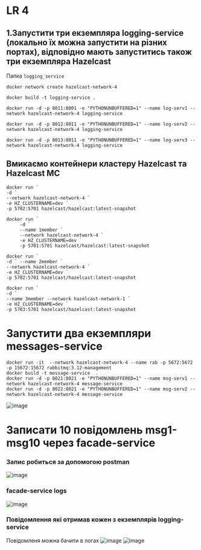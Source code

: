 # LR 4

## 1.Запустити три екземпляра logging-service (локально їх можна запустити на різних портах), відповідно мають запуститись також три екземпляра Hazelcast

Папка ```logging_service```

```
docker network create hazelcast-network-4

docker build -t logging-service .

docker run -d -p 8011:8001 -e "PYTHONUNBUFFERED=1" --name log-serv1 --network hazelcast-network-4 logging-service 

docker run -d -p 8012:8011 -e "PYTHONUNBUFFERED=1" --name log-serv2 --network hazelcast-network-4 logging-service

docker run -d -p 8013:8011 -e "PYTHONUNBUFFERED=1" --name log-serv3 --network hazelcast-network-4 logging-service
```

## Вмикаємо контейнери кластеру Hazelcast та Hazelcast MC
```
docker run `
-d `
--network hazelcast-network-4 `
-e HZ_CLUSTERNAME=dev `
-p 5702:5701 hazelcast/hazelcast:latest-snapshot

docker run `
     -d `
     --name 1member `
     --network hazelcast-network-4 `
     -e HZ_CLUSTERNAME=dev `
     -p 5701:5701 hazelcast/hazelcast:latest-snapshot

docker run `
-d ` --name 2member `
--network hazelcast-network-4 `
-e HZ_CLUSTERNAME=dev `
-p 5702:5701 hazelcast/hazelcast:latest-snapshot

docker run `
-d `
--name 3member --network hazelcast-network-1 `
-e HZ_CLUSTERNAME=dev `
-p 5703:5701 hazelcast/hazelcast:latest-snapshot
```
# Запустити два екземпляри messages-service
```
docker run -it  --network hazelcast-network-4 --name rab -p 5672:5672 -p 15672:15672 rabbitmq:3.12-management
docker build -t message-service  .
docker run -d -p 8021:8021 -e "PYTHONUNBUFFERED=1" --name msg-serv1 --network hazelcast-network-4 message-service  
docker run -d -p 8022:8021 -e "PYTHONUNBUFFERED=1" --name msg-serv2 --network hazelcast-network-4 message-service
```

![image](https://github.com/rushpeal/DSlab/assets/47487412/83fe0421-b436-42f7-9c56-2d14ea35f170)

#  Записати 10 повідомлень msg1-msg10 через facade-service

### Запис робиться за допомогою postman 
![image](https://github.com/rushpeal/DSlab/assets/47487412/270b64f8-5163-49e2-8fa2-6ba797d42310)

### facade-service logs
![image](https://github.com/rushpeal/DSlab/assets/47487412/e38fb944-c67f-4cbd-ac83-5d0fee388155)

 ### Повідомлення які отримав кожен з екземплярів logging-service
 Повідомленя можна бачити в логаx 
 ![image](https://github.com/rushpeal/DSlab/assets/47487412/c4f2409e-97e5-4b5d-ac75-b153cabc9efa)
 ![image](https://github.com/rushpeal/DSlab/assets/47487412/ffe10fc8-efa8-4a51-a54c-6b3344489447)













